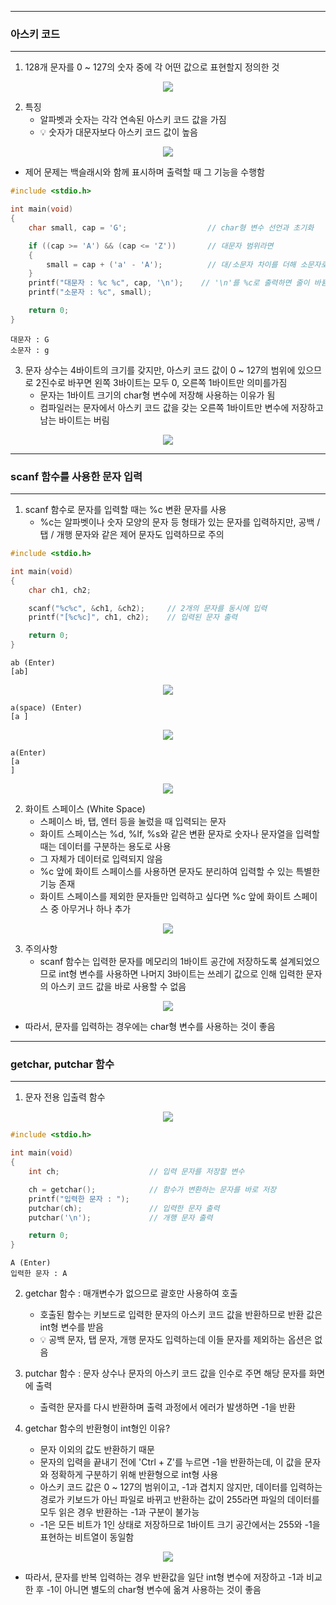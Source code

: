 -----
### 아스키 코드
-----
1. 128개 문자를 0 ~ 127의 숫자 중에 각 어떤 값으로 표현할지 정의한 것
<div align="center">
<img src="https://github.com/user-attachments/assets/ccebea01-d732-40a4-a784-084cc1ec4ce5">
</div>

2. 특징
   - 알파벳과 숫자는 각각 연속된 아스키 코드 값을 가짐
   - 💡 숫자가 대문자보다 아스키 코드 값이 높음
<div align="center">
<img src="https://github.com/user-attachments/assets/1c94dc19-1233-47b6-83bf-d1ad303eb68e">
</div>

   - 제어 문제는 백슬래시와 함께 표시하며 출력할 때 그 기능을 수행함

```c
#include <stdio.h>

int main(void)
{
	char small, cap = 'G';                  // char형 변수 선언과 초기화

	if ((cap >= 'A') && (cap <= 'Z'))       // 대문자 범위라면
	{
		small = cap + ('a' - 'A');          // 대/소문자 차이를 더해 소문자로 변환
	}
	printf("대문자 : %c %c", cap, '\n');    // '\n'를 %c로 출력하면 줄이 바뀜
	printf("소문자 : %c", small);

	return 0;
}
```
```
대문자 : G
소문자 : g
```

3. 문자 상수는 4바이트의 크기를 갖지만, 아스키 코드 값이 0 ~ 127의 범위에 있으므로 2진수로 바꾸면 왼쪽 3바이트는 모두 0, 오른쪽 1바이트만 의미를가짐
   - 문자는 1바이트 크기의 char형 변수에 저장해 사용하는 이유가 됨
   - 컴파일러는 문자에서 아스키 코드 값을 갖는 오른쪽 1바이트만 변수에 저장하고 남는 바이트는 버림
<div align="center">
<img src="https://github.com/user-attachments/assets/9b5d69d0-21c6-45d2-9769-fd5d02379f58">
</div>  

-----
### scanf 함수를 사용한 문자 입력
-----
1. scanf 함수로 문자를 입력할 때는 %c 변환 문자를 사용
   - %c는 알파벳이나 숫자 모양의 문자 등 형태가 있는 문자를 입력하지만, 공백 / 탭 / 개행 문자와 같은 제어 문자도 입력하므로 주의

```c
#include <stdio.h>

int main(void)
{
	char ch1, ch2;

	scanf("%c%c", &ch1, &ch2);     // 2개의 문자를 동시에 입력
	printf("[%c%c]", ch1, ch2);    // 입력된 문자 출력

	return 0;
}
```
```
ab (Enter)
[ab]
```
<div align="center">
<img src="https://github.com/user-attachments/assets/ec75cb28-65b7-41ac-9027-0b4e3cc50719">
</div>  

```
a(space) (Enter)
[a ]
```
<div align="center">
<img src="https://github.com/user-attachments/assets/ba1c913e-25c0-4b83-a6dd-884c8e96b1c8">
</div>  

```
a(Enter)
[a
]
```
<div align="center">
<img src="https://github.com/user-attachments/assets/0e36b34d-af08-45a5-9330-274b0e3255d2">
</div>  

2. 화이트 스페이스 (White Space)
   - 스페이스 바, 탭, 엔터 등을 눌렀을 때 입력되는 문자
   - 화이트 스페이스는 %d, %lf, %s와 같은 변환 문자로 숫자나 문자열을 입력할 때는 데이터를 구분하는 용도로 사용
   - 그 자체가 데이터로 입력되지 않음
   - %c 앞에 화이트 스페이스를 사용하면 문자도 분리하여 입력할 수 있는 특별한 기능 존재
   - 화이트 스페이스를 제외한 문자들만 입력하고 싶다면 %c 앞에 화이트 스페이스 중 아무거나 하나 추가
<div align="center">
<img src="https://github.com/user-attachments/assets/782a8078-026b-4466-8161-7103d9fa6df3">
</div>  

3. 주의사항
   - scanf 함수는 입력한 문자를 메모리의 1바이트 공간에 저장하도록 설계되었으므로 int형 변수를 사용하면 나머지 3바이트는 쓰레기 값으로 인해 입력한 문자의 아스키 코드 값을 바로 사용할 수 없음
<div align="center">
<img src="https://github.com/user-attachments/assets/58683b4f-2f85-4199-8567-d45eb6b44cf0">
</div>   

   - 따라서, 문자를 입력하는 경우에는 char형 변수를 사용하는 것이 좋음

-----
### getchar, putchar 함수
-----
1. 문자 전용 입출력 함수
<div align="center">
<img src="https://github.com/user-attachments/assets/c7c80f2f-1805-4b6c-b239-4b63be2b7b3f">
</div>   

```c
#include <stdio.h>

int main(void)
{
	int ch;                    // 입력 문자를 저장할 변수

	ch = getchar();            // 함수가 변환하는 문자를 바로 저장
	printf("입력한 문자 : ");
	putchar(ch);               // 입력한 문자 출력
	putchar('\n');             // 개행 문자 출력

	return 0;
}
```
```
A (Enter)
입력한 문자 : A
```

2. getchar 함수 : 매개변수가 없으므로 괄호만 사용하여 호출
   - 호출된 함수는 키보드로 입력한 문자의 아스키 코드 값을 반환하므로 반환 값은 int형 변수를 받음
   - 💡 공백 문자, 탭 문자, 개행 문자도 입력하는데 이들 문자를 제외하는 옵션은 없음

3. putchar 함수 : 문자 상수나 문자의 아스키 코드 값을 인수로 주면 해당 문자를 화면에 출력
   - 출력한 문자를 다시 반환하며 출력 과정에서 에러가 발생하면 -1을 반환

4. getchar 함수의 반환형이 int형인 이유?
   - 문자 이외의 값도 반환하기 때문
   - 문자의 입력을 끝내기 전에 'Ctrl + Z'를 누르면 -1을 반환하는데, 이 값을 문자와 정확하게 구분하기 위해 반환형으로 int형 사용
   - 아스키 코드 값은 0 ~ 127의 범위이고, -1과 겹치지 않지만, 데이터를 입력하는 경로가 키보드가 아닌 파일로 바뀌고 반환하는 값이 255라면 파일의 데이터를 모두 읽은 경우 반환하는 -1과 구분이 불가능
   - -1은 모든 비트가 1인 상태로 저장하므로 1바이트 크기 공간에서는 255와 -1을 표현하는 비트열이 동일함
<div align="center">
<img src="https://github.com/user-attachments/assets/8f90c4a9-94ff-4643-92e3-36c50df5a56e">
</div>   

  - 따라서, 문자를 반복 입력하는 경우 반환값을 일단 int형 변수에 저장하고 -1과 비교한 후 -1이 아니면 별도의 char형 변수에 옮겨 사용하는 것이 좋음
